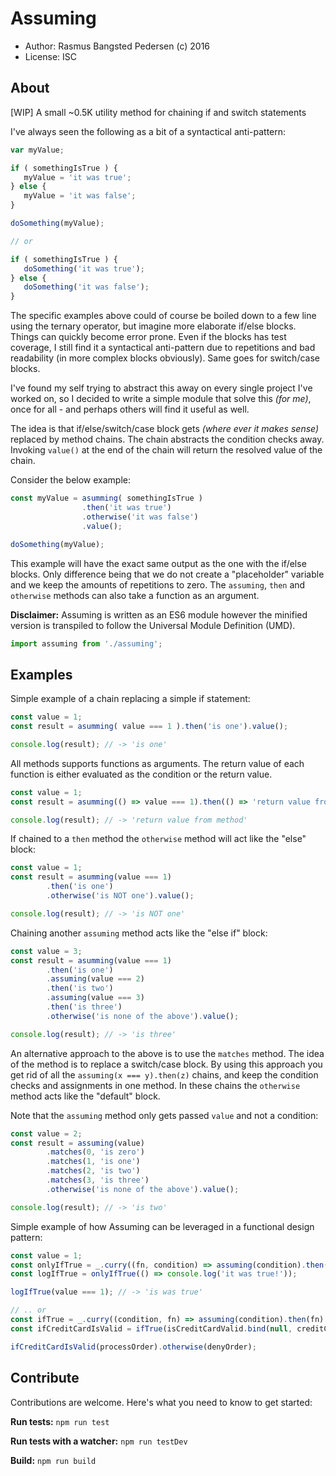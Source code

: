 # Assuming

* Author: Rasmus Bangsted Pedersen (c) 2016
* License: ISC

## About
[WIP] A small ~0.5K utility method for chaining if and switch statements

I've always seen the following as a bit of a syntactical anti-pattern:
```js
var myValue;

if ( somethingIsTrue ) {
   myValue = 'it was true';
} else {
   myValue = 'it was false';
}

doSomething(myValue);

// or

if ( somethingIsTrue ) {
   doSomething('it was true');
} else {
   doSomething('it was false');
}
```
The specific examples above could of course be boiled down to a few line using the ternary operator, but imagine more elaborate if/else
blocks. Things can quickly become error prone. Even if the blocks has test coverage, I still find it a syntactical anti-pattern due
to repetitions and bad readability (in more complex blocks obviously). Same goes for switch/case blocks.

I've found my self trying to abstract this away on every single project I've worked on, so I decided to write a simple module that solve this *(for me)*,
once for all - and perhaps others will find it useful as well.

The idea is that if/else/switch/case block gets *(where ever it makes sense)* replaced by method chains.
The chain abstracts the condition checks away.
Invoking `value()` at the end of the chain will return the resolved value of the chain.

Consider the below example:
```js
const myValue = asumming( somethingIsTrue )
                .then('it was true')
                .otherwise('it was false')
                .value();

doSomething(myValue);
```

This example will have the exact same output as the one with the if/else blocks. Only difference being that we do not create
a "placeholder" variable and we keep the amounts of repetitions to zero.
The `assuming`, `then` and `otherwise` methods can also take a function as an argument.

**Disclaimer:** Assuming is written as an ES6 module however the minified version is transpiled to follow the
Universal Module Definition (UMD).

```js
import assuming from './assuming';
```

## Examples
Simple example of a chain replacing a simple if statement:
```js
const value = 1;
const result = asumming( value === 1 ).then('is one').value();

console.log(result); // -> 'is one'
```

All methods supports functions as arguments.
The return value of each function is either evaluated as the condition or the return value.
```js
const value = 1;
const result = asumming(() => value === 1).then(() => 'return value from method').value();

console.log(result); // -> 'return value from method'
```

If chained to a `then` method the `otherwise` method will act like the "else" block:
```js
const value = 1;
const result = asumming(value === 1)
        .then('is one')
        .otherwise('is NOT one').value();

console.log(result); // -> 'is NOT one'
```

Chaining another `assuming` method acts like the "else if" block:
```js
const value = 3;
const result = asumming(value === 1)
        .then('is one')
        .assuming(value === 2)
        .then('is two')
        .assuming(value === 3)
        .then('is three')
        .otherwise('is none of the above').value();

console.log(result); // -> 'is three'
```

An alternative approach to the above is to use the `matches` method. The idea of the method
is to replace a switch/case block. By using this approach you get rid of all the `assuming(x === y).then(z)` chains,
and keep the condition checks and assignments in one method.
In these chains the `otherwise` method acts like the "default" block.

Note that the `assuming` method only gets passed `value` and not a condition:
```js
const value = 2;
const result = assuming(value)
        .matches(0, 'is zero')
        .matches(1, 'is one')
        .matches(2, 'is two')
        .matches(3, 'is three')
        .otherwise('is none of the above').value();

console.log(result); // -> 'is two'
```

Simple example of how Assuming can be leveraged in a functional design pattern:
```js
const value = 1;
const onlyIfTrue = _.curry((fn, condition) => assuming(condition).then(fn) );
const logIfTrue = onlyIfTrue(() => console.log('it was true!'));

logIfTrue(value === 1); // -> 'is was true'

// .. or
const ifTrue = _.curry((condition, fn) => assuming(condition).then(fn) );
const ifCreditCardIsValid = ifTrue(isCreditCardValid.bind(null, creditCardInfo));

ifCreditCardIsValid(processOrder).otherwise(denyOrder);
```

## Contribute
Contributions are welcome. 
Here's what you need to know to get started:

**Run tests:** `npm run test`

**Run tests with a watcher:** `npm run testDev`

**Build:** `npm run build`

